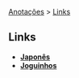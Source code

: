 <link rel="stylesheet" type="text/css" href="../CSS/dark-theme.css">

[Anotações](../) > [Links](./)

## Links
- **[Japonês](./Links/LinksJapones.md)**
- **[Joguinhos](./Links/LinksJoguinhos.md)**